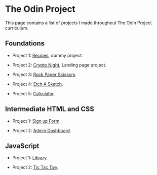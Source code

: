 # The Odin Project

This page contains a list of projects I made throughout The Odin Project curriculum.

## Foundations

- Project 1: [Recipes](https://mahmoud-elnagar1698.github.io/The-Odin-Project/recipes/ "dummy project: a project with no useful information, just placeholders"), dummy project.

- Project 2: [Crypto Night](https://mahmoud-elnagar1698.github.io/The-Odin-Project/crypto-night/ "HTML, CSS (Flexbox)"), Landing page project.

- Project 3: [Rock Paper Scissors](https://mahmoud-elnagar1698.github.io/The-Odin-Project/rock-paper-scissors/ "JavaScript").

- Project 4: [Etch A Sketch](https://mahmoud-elnagar1698.github.io/The-Odin-Project/etch-a-sketch/ "JavaScript").

- Project 5: [Calculator](https://mahmoud-elnagar1698.github.io/The-Odin-Project/calculator/ "Foundation Final Project").

## Intermediate HTML and CSS

- Project 1: [Sign up Form](https://mahmoud-elnagar1698.github.io/The-Odin-Project/sign-up-form/ "Intermediate HTML and CSS  Project").

- Project 2: [Admin Dashboard](https://mahmoud-elnagar1698.github.io/The-Odin-Project/admin-dashboard/ "Intermediate HTML and CSS Final Project").

## JavaScript

- Project 1: [Library](https://mahmoud-elnagar1698.github.io/The-Odin-Project/library/ "OOP using prototype and constructor functions").

- Project 2: [Tic Tac Toe](https://mahmoud-elnagar1698.github.io/The-Odin-Project/tic-tac-toe/ "OOP using Factory, Module, and Mediator Patterns").
